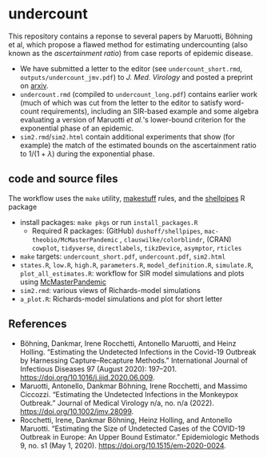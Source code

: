 # undercount

This repository contains a reponse to several papers by Maruotti, Böhning et al, which propose a flawed method for estimating undercounting (also known as the *ascertainment ratio*) from case reports of epidemic disease.

- We have submitted a letter to the editor (see `undercount_short.rmd`, `outputs/undercount_jmv.pdf`) to *J. Med. Virology* and posted a preprint on [arxiv](https://t.co/ki3OoysqNb).
- `undercount.rmd` (compiled to `undercount_long.pdf`) contains earlier work (much of which was cut from the letter to the editor to satisfy word-count requirements), including an SIR-based example and some algebra evaluating a version of Maruotti *et al.*'s lower-bound criterion for the exponential phase of an epidemic.
- `sim2.rmd`/`sim2.html` contain additional experiments that show (for example) the match of the estimated bounds on the ascertainment ratio to $1/(1+\lambda)$ during the exponential phase.

## code and source files

The workflow uses the `make` utility, [makestuff](https://github.com/dushoff/makestuff) rules, and the [shellpipes](https://github.com/dushoff/shellpipes) R package
- install packages: `make pkgs` or run `install_packages.R`
    - Required R packages: (GitHub) `dushoff/shellpipes`, `mac-theobio/McMasterPandemic` , `clauswilke/colorblindr`, (CRAN) `cowplot`, `tidyverse`, `directlabels`, `tikzDevice`, `asymptor`, `rticles`
- `make` targets: `undercount_short.pdf`, `undercount.pdf`, `sim2.html`
- `states.R`, `low.R`, `high.R`, `parameters.R`, `model_definition.R`, `simulate.R`, `plot_all_estimates.R`: workflow for SIR model simulations and plots using [McMasterPandemic](https://github.com/mac-theobio/McMasterPandemic)
- `sim2.rmd`: various views of Richards-model simulations
- `a_plot.R`: Richards-model simulations and plot for short letter

## References

- Böhning, Dankmar, Irene Rocchetti, Antonello Maruotti, and Heinz Holling. “Estimating the Undetected Infections in the Covid-19 Outbreak by Harnessing Capture–Recapture Methods.” International Journal of Infectious Diseases 97 (August 2020): 197–201. https://doi.org/10.1016/j.ijid.2020.06.009.
- Maruotti, Antonello, Dankmar Böhning, Irene Rocchetti, and Massimo Ciccozzi. “Estimating the Undetected Infections in the Monkeypox Outbreak.” Journal of Medical Virology n/a, no. n/a (2022). https://doi.org/10.1002/jmv.28099.
- Rocchetti, Irene, Dankmar Böhning, Heinz Holling, and Antonello Maruotti. “Estimating the Size of Undetected Cases of the COVID-19 Outbreak in Europe: An Upper Bound Estimator.” Epidemiologic Methods 9, no. s1 (May 1, 2020). https://doi.org/10.1515/em-2020-0024.
